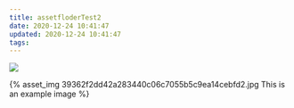 ```yaml
---
title: assetfloderTest2
date: 2020-12-24 10:41:47
updated: 2020-12-24 10:41:47
tags:
---
```


![](39362f2dd42a283440c06c7055b5c9ea14cebfd2.jpg)


{% asset_img 39362f2dd42a283440c06c7055b5c9ea14cebfd2.jpg This is an example image %}
